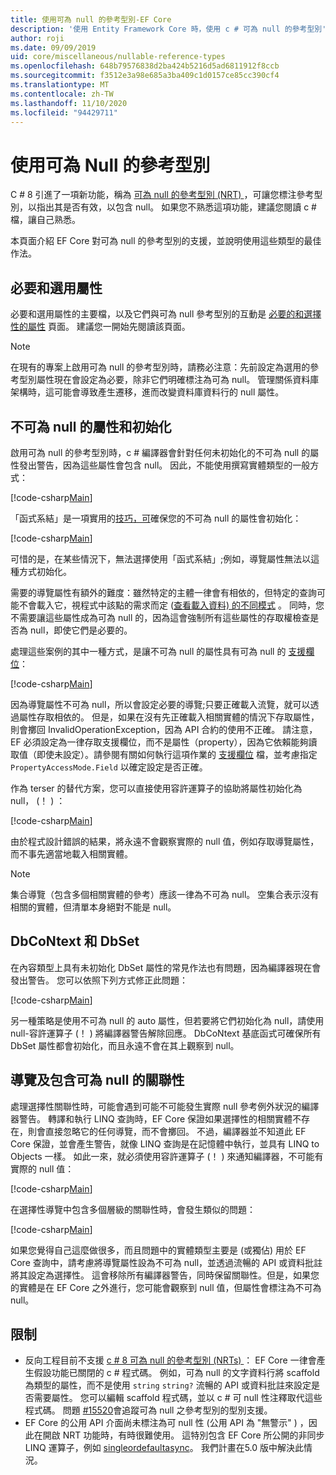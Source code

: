 ```yaml
---
title: 使用可為 null 的參考型別-EF Core
description: '使用 Entity Framework Core 時，使用 c # 可為 null 的參考型別'
author: roji
ms.date: 09/09/2019
uid: core/miscellaneous/nullable-reference-types
ms.openlocfilehash: 648b79576838d2ba424b5216d5ad6811912f8ccb
ms.sourcegitcommit: f3512e3a98e685a3ba409c1d0157ce85cc390cf4
ms.translationtype: MT
ms.contentlocale: zh-TW
ms.lasthandoff: 11/10/2020
ms.locfileid: "94429711"
---
```

# <a name="working-with-nullable-reference-types"></a>使用可為 Null 的參考型別

C # 8 引進了一項新功能，稱為 [可為 null 的參考型別 (NRT) ](/dotnet/csharp/tutorials/nullable-reference-types)，可讓您標注參考型別，以指出其是否有效，以包含 null。 如果您不熟悉這項功能，建議您閱讀 c # 檔，讓自己熟悉。

本頁面介紹 EF Core 對可為 null 的參考型別的支援，並說明使用這些類型的最佳作法。

## <a name="required-and-optional-properties"></a>必要和選用屬性

必要和選用屬性的主要檔，以及它們與可為 null 參考型別的互動是 [必要的和選擇性的屬性](xref:core/modeling/entity-properties#required-and-optional-properties) 頁面。 建議您一開始先閱讀該頁面。

> [!NOTE]
> 在現有的專案上啟用可為 null 的參考型別時，請務必注意：先前設定為選用的參考型別屬性現在會設定為必要，除非它們明確標注為可為 null。 管理關係資料庫架構時，這可能會導致產生遷移，進而改變資料庫資料行的 null 屬性。

## <a name="non-nullable-properties-and-initialization"></a>不可為 null 的屬性和初始化

啟用可為 null 的參考型別時，c # 編譯器會針對任何未初始化的不可為 null 的屬性發出警告，因為這些屬性會包含 null。 因此，不能使用撰寫實體類型的一般方式：

[!code-csharp[Main](../../../samples/core/Miscellaneous/NullableReferenceTypes/CustomerWithWarning.cs?name=CustomerWithWarning&highlight=4-5)]

「函式系結」是一項實用的[技巧，可](xref:core/modeling/constructors)確保您的不可為 null 的屬性會初始化：

[!code-csharp[Main](../../../samples/core/Miscellaneous/NullableReferenceTypes/CustomerWithConstructorBinding.cs?name=CustomerWithConstructorBinding&highlight=6-9)]

可惜的是，在某些情況下，無法選擇使用「函式系結」;例如，導覽屬性無法以這種方式初始化。

需要的導覽屬性有額外的難度：雖然特定的主體一律會有相依的，但特定的查詢可能不會載入它，視程式中該點的需求而定 ([查看載入資料) 的不同模式](xref:core/querying/related-data) 。 同時，您不需要讓這些屬性成為可為 null 的，因為這會強制所有這些屬性的存取權檢查是否為 null，即使它們是必要的。

處理這些案例的其中一種方式，是讓不可為 null 的屬性具有可為 null 的 [支援欄位](xref:core/modeling/backing-field)：

[!code-csharp[Main](../../../samples/core/Miscellaneous/NullableReferenceTypes/Order.cs?range=10-17)]

因為導覽屬性不可為 null，所以會設定必要的導覽;只要正確載入流覽，就可以透過屬性存取相依的。 但是，如果在沒有先正確載入相關實體的情況下存取屬性，則會擲回 InvalidOperationException，因為 API 合約的使用不正確。 請注意，EF 必須設定為一律存取支援欄位，而不是屬性（property），因為它依賴能夠讀取值（即使未設定）。請參閱有關如何執行這項作業的 [支援欄位](xref:core/modeling/backing-field) 檔，並考慮指定 `PropertyAccessMode.Field` 以確定設定是否正確。

作為 terser 的替代方案，您可以直接使用容許運算子的協助將屬性初始化為 null， (！ ) ：

[!code-csharp[Main](../../../samples/core/Miscellaneous/NullableReferenceTypes/Order.cs?range=19)]

由於程式設計錯誤的結果，將永遠不會觀察實際的 null 值，例如存取導覽屬性，而不事先適當地載入相關實體。

> [!NOTE]
> 集合導覽（包含多個相關實體的參考）應該一律為不可為 null。 空集合表示沒有相關的實體，但清單本身絕對不能是 null。

## <a name="dbcontext-and-dbset"></a>DbCoNtext 和 DbSet

在內容類型上具有未初始化 DbSet 屬性的常見作法也有問題，因為編譯器現在會發出警告。 您可以依照下列方式修正此問題：

[!code-csharp[Main](../../../samples/core/Miscellaneous/NullableReferenceTypes/NullableReferenceTypesContext.cs?name=Context&highlight=3-4)]

另一種策略是使用不可為 null 的 auto 屬性，但若要將它們初始化為 null，請使用 null-容許運算子 (！ ) 將編譯器警告解除回應。 DbCoNtext 基底函式可確保所有 DbSet 屬性都會初始化，而且永遠不會在其上觀察到 null。

## <a name="navigating-and-including-nullable-relationships"></a>導覽及包含可為 null 的關聯性

處理選擇性關聯性時，可能會遇到可能不可能發生實際 null 參考例外狀況的編譯器警告。 轉譯和執行 LINQ 查詢時，EF Core 保證如果選擇性的相關實體不存在，則會直接忽略它的任何導覽，而不會擲回。 不過，編譯器並不知道此 EF Core 保證，並會產生警告，就像 LINQ 查詢是在記憶體中執行，並具有 LINQ to Objects 一樣。 如此一來，就必須使用容許運算子 (！ ) 來通知編譯器，不可能有實際的 null 值：

[!code-csharp[Main](../../../samples/core/Miscellaneous/NullableReferenceTypes/Program.cs?range=46)]

在選擇性導覽中包含多個層級的關聯性時，會發生類似的問題：

[!code-csharp[Main](../../../samples/core/Miscellaneous/NullableReferenceTypes/Program.cs?range=36-39&highlight=2)]

如果您覺得自己這麼做很多，而且問題中的實體類型主要是 (或獨佔) 用於 EF Core 查詢中，請考慮將導覽屬性設為不可為 null，並透過流暢的 API 或資料批註將其設定為選擇性。 這會移除所有編譯器警告，同時保留關聯性。但是，如果您的實體是在 EF Core 之外進行，您可能會觀察到 null 值，但屬性會標注為不可為 null。

## <a name="limitations"></a>限制

* 反向工程目前不支援 [c # 8 可為 null 的參考型別 (NRTs) ](/dotnet/csharp/tutorials/nullable-reference-types)： EF Core 一律會產生假設功能已關閉的 c # 程式碼。 例如，可為 null 的文字資料行將 scaffold 為類型的屬性，而不是使用 `string` `string?` 流暢的 API 或資料批註來設定是否需要屬性。 您可以編輯 scaffold 程式碼，並以 c # 可 null 性注釋取代這些程式碼。 問題 [#15520](https://github.com/dotnet/efcore/issues/15520)會追蹤可為 null 之參考型別的型別支援。
* EF Core 的公用 API 介面尚未標注為可 null 性 (公用 API 為 "無警示" ) ，因此在開啟 NRT 功能時，有時很難使用。 這特別包含 EF Core 所公開的非同步 LINQ 運算子，例如 [singleordefaultasync](/dotnet/api/microsoft.entityframeworkcore.entityframeworkqueryableextensions.firstordefaultasync#Microsoft_EntityFrameworkCore_EntityFrameworkQueryableExtensions_FirstOrDefaultAsync__1_System_Linq_IQueryable___0__System_Linq_Expressions_Expression_System_Func___0_System_Boolean___System_Threading_CancellationToken_)。 我們計畫在5.0 版中解決此情況。
